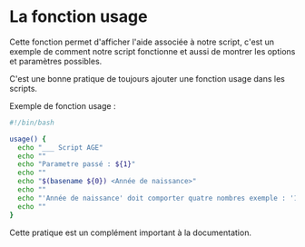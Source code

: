 # La fonction usage

Cette fonction permet d'afficher l'aide associée à notre script, c'est un exemple de comment notre script fonctionne et aussi de montrer les options et paramètres possibles.

C'est une bonne pratique de toujours ajouter une fonction usage dans les scripts.

Exemple de fonction usage :

```bash
#!/bin/bash

usage() {
  echo "___ Script AGE"
  echo ""
  echo "Parametre passé : ${1}"
  echo ""
  echo "$(basename ${0}) <Année de naissance>"
  echo ""
  echo "'Année de naissance' doit comporter quatre nombres exemple : '1988'" 
  echo ""
}
``` 

Cette pratique est un complément important à la documentation.